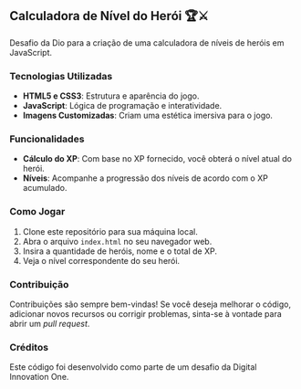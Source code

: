 ## Calculadora de Nível do Herói 🏆⚔

Desafio da Dio para a criação de uma calculadora de níveis de heróis em JavaScript.

### Tecnologias Utilizadas

- **HTML5 e CSS3**: Estrutura e aparência do jogo.
- **JavaScript**: Lógica de programação e interatividade.
- **Imagens Customizadas**: Criam uma estética imersiva para o jogo.

### Funcionalidades

- **Cálculo do XP**: Com base no XP fornecido, você obterá o nível atual do herói.
- **Níveis**: Acompanhe a progressão dos níveis de acordo com o XP acumulado.

### Como Jogar

1. Clone este repositório para sua máquina local.
2. Abra o arquivo `index.html` no seu navegador web.
3. Insira a quantidade de heróis, nome e o total de XP.
4. Veja o nível correspondente do seu herói.

### Contribuição

Contribuições são sempre bem-vindas! Se você deseja melhorar o código, adicionar novos recursos ou corrigir problemas, sinta-se à vontade para abrir um _pull request_.

### Créditos

Este código foi desenvolvido como parte de um desafio da Digital Innovation One.
```